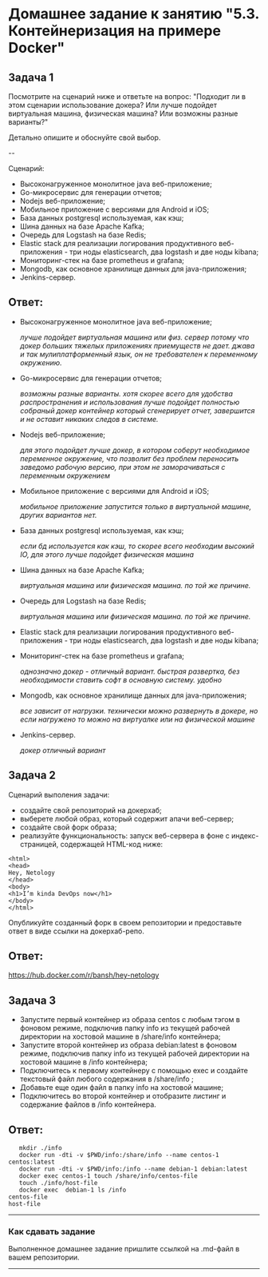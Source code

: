 # Домашнее задание к занятию "5.3. Контейнеризация на примере Docker"

## Задача 1 

Посмотрите на сценарий ниже и ответьте на вопрос:
"Подходит ли в этом сценарии использование докера? Или лучше подойдет виртуальная машина, физическая машина? Или возможны разные варианты?"

Детально опишите и обоснуйте свой выбор.

--

Сценарий:

- Высоконагруженное монолитное java веб-приложение; 
- Go-микросервис для генерации отчетов;
- Nodejs веб-приложение;
- Мобильное приложение c версиями для Android и iOS;
- База данных postgresql используемая, как кэш;
- Шина данных на базе Apache Kafka;
- Очередь для Logstash на базе Redis;
- Elastic stack для реализации логирования продуктивного веб-приложения - три ноды elasticsearch, два logstash и две ноды kibana;
- Мониторинг-стек на базе prometheus и grafana;
- Mongodb, как основное хранилище данных для java-приложения;
- Jenkins-сервер.

## Ответ:
- Высоконагруженное монолитное java веб-приложение; 
    
   _лучше подойдет виртуальная машина или физ. сервер потому что докер больших тяжелых приложениях приемуществ не дает. джава и так мулиплатформенный язык, он не требователен к переменному окружению._
- Go-микросервис для генерации отчетов;
   
   _возможны разные варианты. хотя скорее всего для удобства распространения и использования лучше подойдет полностью собраный докер контейнер который сгенерирует отчет, завершится и не оставит никаких следов в системе._
- Nodejs веб-приложение;

   _для этого подойдет лучше докер, в котором соберут необходимое переменное окружение, что позволит без проблем переносить заведомо рабочую версию, при этом не заморачиваться с переменным окружением_
- Мобильное приложение c версиями для Android и iOS;

   _мобильное приложение запустится только в виртуальной машине, других вариантов нет._
- База данных postgresql используемая, как кэш;

  _если бд используется как кэш, то скорее всего необходим высокий IO, для этого лучше подойдет физическая машина_
- Шина данных на базе Apache Kafka;

   _виртуальная машина или физическая машина. по той же причине._
- Очередь для Logstash на базе Redis;

    _виртуальная машина или физическая машина. по той же причине._ 
- Elastic stack для реализации логирования продуктивного веб-приложения - три ноды elasticsearch, два logstash и две ноды kibana;
- Мониторинг-стек на базе prometheus и grafana;

  _однозначно докер - отличный вариант. быстрая развертка, без необходимости ставить софт в основную систему. удобно_
- Mongodb, как основное хранилище данных для java-приложения;

  _все зависит от нагрузки. технически можно развернуть в докере, но если нагружено то можно на виртуалке или на физической машине_
- Jenkins-сервер.

  _докер отличный вариант_


## Задача 2 

Сценарий выполения задачи:

- создайте свой репозиторий на докерхаб; 
- выберете любой образ, который содержит апачи веб-сервер;
- создайте свой форк образа;
- реализуйте функциональность: 
запуск веб-сервера в фоне с индекс-страницей, содержащей HTML-код ниже: 
```
<html>
<head>
Hey, Netology
</head>
<body>
<h1>I’m kinda DevOps now</h1>
</body>
</html>
```
Опубликуйте созданный форк в своем репозитории и предоставьте ответ в виде ссылки на докерхаб-репо.
## Ответ:
https://hub.docker.com/r/bansh/hey-netology

## Задача 3 

- Запустите первый контейнер из образа centos c любым тэгом в фоновом режиме, подключив папку info из текущей рабочей директории на хостовой машине в /share/info контейнера;
- Запустите второй контейнер из образа debian:latest в фоновом режиме, подключив папку info из текущей рабочей директории на хостовой машине в /info контейнера;
- Подключитесь к первому контейнеру с помощью exec и создайте текстовый файл любого содержания в /share/info ;
- Добавьте еще один файл в папку info на хостовой машине;
- Подключитесь во второй контейнер и отобразите листинг и содержание файлов в /info контейнера.

## Ответ:
```shell
   mkdir ./info 
   docker run -dti -v $PWD/info:/share/info --name centos-1 centos:latest
   docker run -dti -v $PWD/info:/info --name debian-1 debian:latest
   docker exec centos-1 touch /share/info/centos-file
   touch ./info/host-file
   docker exec  debian-1 ls /info
centos-file
host-file

```
---

### Как cдавать задание

Выполненное домашнее задание пришлите ссылкой на .md-файл в вашем репозитории.

---